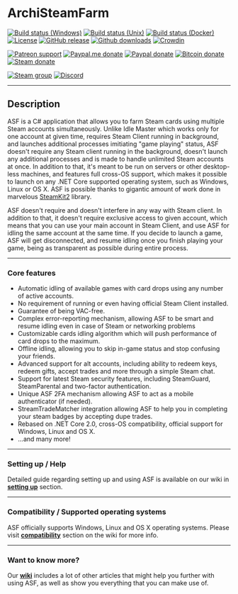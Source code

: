 # ArchiSteamFarm

[![Build status (Windows)](https://img.shields.io/appveyor/ci/JustArchi/ArchiSteamFarm/master.svg?label=Windows&logoWidth=0.1&maxAge=60)](https://ci.appveyor.com/project/JustArchi/ArchiSteamFarm)
[![Build status (Unix)](https://img.shields.io/travis/JustArchi/ArchiSteamFarm/master.svg?label=Unix&maxAge=60)](https://travis-ci.org/JustArchi/ArchiSteamFarm)
[![Build status (Docker)](https://img.shields.io/docker/build/justarchi/archisteamfarm.svg?label=Docker&maxAge=60)](https://hub.docker.com/r/justarchi/archisteamfarm)
[![License](https://img.shields.io/github/license/JustArchi/ArchiSteamFarm.svg?label=License&maxAge=86400)](https://github.com/JustArchi/ArchiSteamFarm/blob/master/LICENSE-2.0.txt)
[![GitHub release](https://img.shields.io/github/release/JustArchi/ArchiSteamFarm.svg?label=Latest&maxAge=60)](https://github.com/JustArchi/ArchiSteamFarm/releases/latest)
[![Github downloads](https://img.shields.io/github/downloads/JustArchi/ArchiSteamFarm/latest/total.svg?label=Downloads&maxAge=60)](https://github.com/JustArchi/ArchiSteamFarm/releases/latest)
[![Crowdin](https://d322cqt584bo4o.cloudfront.net/archisteamfarm/localized.svg)](https://github.com/JustArchi/ArchiSteamFarm/wiki/Localization)

[![Patreon support](https://img.shields.io/badge/Patreon-support-yellow.svg)](https://www.patreon.com/JustArchi)
[![Paypal.me donate](https://img.shields.io/badge/Paypal.me-donate-yellow.svg)](https://www.paypal.me/JustArchi/1usd)
[![Paypal donate](https://img.shields.io/badge/Paypal-donate-yellow.svg)](https://www.paypal.com/cgi-bin/webscr?cmd=_s-xclick&hosted_button_id=HD2P2P3WGS5Y4)
[![Bitcoin donate](https://img.shields.io/badge/Bitcoin-donate-yellow.svg)](https://blockchain.info/payment_request?address=1Archi6M1r5b41Rvn1SY2FfJAzsrEUT7aT)
[![Steam donate](https://img.shields.io/badge/Steam-donate-yellow.svg)](https://steamcommunity.com/tradeoffer/new/?partner=46697991&token=0ix2Ruv_)

[![Steam group](https://img.shields.io/badge/Steam-group-yellowgreen.svg)](https://steamcommunity.com/groups/ascfarm)
[![Discord](https://img.shields.io/discord/267292556709068800.svg?label=Discord&maxAge=60)](https://discord.gg/hSQgt8j)

---

## Description

ASF is a C# application that allows you to farm Steam cards using multiple Steam accounts simultaneously. Unlike Idle Master which works only for one account at given time, requires Steam Client running in background, and launches additional processes imitiating "game playing" status, ASF doesn't require any Steam client running in the background, doesn't launch any additional processes and is made to handle unlimited Steam accounts at once. In addition to that, it's meant to be run on servers or other desktop-less machines, and features full cross-OS support, which makes it possible to launch on any .NET Core supported operating system, such as Windows, Linux or OS X. ASF is possible thanks to gigantic amount of work done in marvelous [SteamKit2](https://github.com/SteamRE/SteamKit) library.

ASF doesn't require and doesn't interfere in any way with Steam client. In addition to that, it doesn't require exclusive access to given account, which means that you can use your main account in Steam Client, and use ASF for idling the same account at the same time. If you decide to launch a game, ASF will get disconnected, and resume idling once you finish playing your game, being as transparent as possible during entire process.

---

### Core features

- Automatic idling of available games with card drops using any number of active accounts.
- No requirement of running or even having official Steam Client installed.
- Guarantee of being VAC-free.
- Complex error-reporting mechanism, allowing ASF to be smart and resume idling even in case of Steam or networking problems
- Customizable cards idling algorithm which will push performance of card drops to the maximum.
- Offline idling, allowing you to skip in-game status and stop confusing your friends.
- Advanced support for alt accounts, including ability to redeem keys, redeem gifts, accept trades and more through a simple Steam chat.
- Support for latest Steam security features, including SteamGuard, SteamParental and two-factor authentication.
- Unique ASF 2FA mechanism allowing ASF to act as a mobile authenticator (if needed).
- StreamTradeMatcher integration allowing ASF to help you in completing your steam badges by accepting dupe trades.
- Rebased on .NET Core 2.0, cross-OS compatibility, official support for Windows, Linux and OS X.
- ...and many more!

---

### Setting up / Help

Detailed guide regarding setting up and using ASF is available on our wiki in **[setting up](https://github.com/JustArchi/ArchiSteamFarm/wiki/Setting-up)** section.

---

### Compatibility / Supported operating systems

ASF officially supports Windows, Linux and OS X operating systems. Please visit **[compatibility](https://github.com/JustArchi/ArchiSteamFarm/wiki/Compatibility)** section on the wiki for more info.

---

### Want to know more?

Our **[wiki](https://github.com/JustArchi/ArchiSteamFarm/wiki)** includes a lot of other articles that might help you further with using ASF, as well as show you everything that you can make use of.
